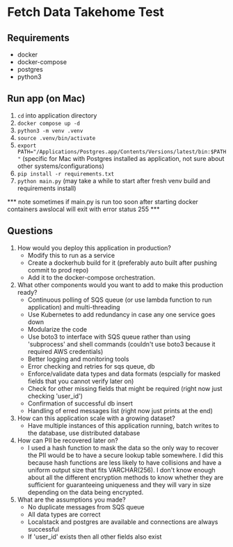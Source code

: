 # Fetch Data Takehome Test
## Requirements
- docker
- docker-compose
- postgres
- python3

## Run app (on Mac)
1. `cd` into application directory
2. `docker compose up -d`
3. `python3 -m venv .venv`
4. `source .venv/bin/activate`
5. `export PATH="/Applications/Postgres.app/Contents/Versions/latest/bin:$PATH"` (specific for Mac with Postgres installed as application, not sure about other systems/configurations)
6. `pip install -r requirements.txt`
7. `python main.py` (may take a while to start after fresh venv build and requirements install)

*** note sometimes if main.py is run too soon after starting docker containers awslocal will exit with error status 255 ***

## Questions
1. How would you deploy this application in production?
    - Modify this to run as a service
    - Create a dockerhub build for it (preferably auto built after pushing commit to prod repo)
    - Add it to the docker-compose orchestration.
2. What other components would you want to add to make this production ready?
    - Continuous polling of SQS queue (or use lambda function to run application) and multi-threading
    - Use Kubernetes to add redundancy in case any one service goes down
    - Modularize the code
    - Use boto3 to interface with SQS queue rather than using 'subprocess' and shell commands (couldn't use boto3 because it required AWS credentials)
    - Better logging and monitoring tools
    - Error checking and retries for sqs queue, db
    - Enforce/validate data types and data formats (espcially for masked fields that you cannot verify later on)
    - Check for other missing fields that might be required (right now just checking 'user_id')
    - Confirmation of successful db insert
    - Handling of erred messages list (right now just prints at the end)
3. How can this application scale with a growing dataset?
    - Have multiple instances of this application running, batch writes to the database, use distributed database
4. How can PII be recovered later on?
    - I used a hash function to mask the data so the only way to recover the PII would be to have a secure lookup table somewhere. I did this because hash functions are less likely to have collisions and have a uniform output size that fits VARCHAR(256). I don't know enough about all the different encryption methods to know whether they are sufficient for guaranteeing uniqueness and they will vary in size depending on the data being encrypted.
5. What are the assumptions you made?
    - No duplicate messages from SQS queue
    - All data types are correct
    - Localstack and postgres are available and connections are always successful
    - If 'user_id' exists then all other fields also exist